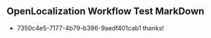 ## OpenLocalization Workflow Test MarkDown
* 7350c4e5-7177-4b79-b396-9aedf401cab1 thanks!

<!--HONumber=Jul16_HO3-->


